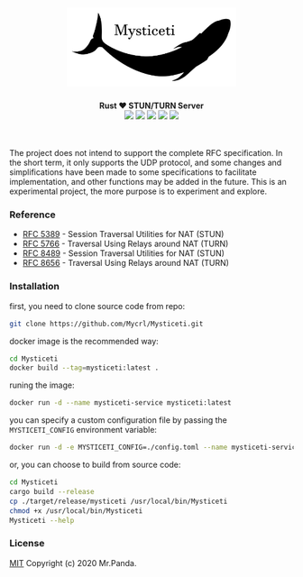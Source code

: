 <h1 align="center">
    <img src="./.material/logo.svg" width="300px"/>
</h1>
<div align="center">
    <strong>Rust ❤️ STUN/TURN Server</strong>
</div>
<div align="center">
    <img src="https://img.shields.io/github/workflow/status/Mycrl/Mysticeti/Mysticeti Tests"/>
    <img src="https://img.shields.io/github/languages/top/Mycrl/Mysticeti"/>
    <img src="https://img.shields.io/github/license/Mycrl/Mysticeti"/>
    <img src="https://img.shields.io/github/issues/Mycrl/Mysticeti"/>
    <img src="https://img.shields.io/github/stars/Mycrl/Mysticeti"/>
</div>
<br/>
<br/>

The project does not intend to support the complete RFC specification. In the short term, it only supports the UDP protocol, and some changes and simplifications have been made to some specifications to facilitate implementation, and other functions may be added in the future. This is an experimental project, the more purpose is to experiment and explore.


### Reference

- [RFC 5389](https://tools.ietf.org/html/rfc5389) - Session Traversal Utilities for NAT (STUN)
- [RFC 5766](https://tools.ietf.org/html/rfc5766) - Traversal Using Relays around NAT (TURN)
- [RFC 8489](https://tools.ietf.org/html/rfc8489) - Session Traversal Utilities for NAT (STUN)
- [RFC 8656](https://tools.ietf.org/html/rfc8656) -  Traversal Using Relays around NAT (TURN)


### Installation

first, you need to clone source code from repo:
```bash
git clone https://github.com/Mycrl/Mysticeti.git
```

docker image is the recommended way:
```bash
cd Mysticeti
docker build --tag=mysticeti:latest .
```

runing the image:
```bash
docker run -d --name mysticeti-service mysticeti:latest 
```

you can specify a custom configuration file by passing the `MYSTICETI_CONFIG` environment variable:
```bash
docker run -d -e MYSTICETI_CONFIG=./config.toml --name mysticeti-service mysticeti:latest 
```

or, you can choose to build from source code:
```bash
cd Mysticeti
cargo build --release
cp ./target/release/mysticeti /usr/local/bin/Mysticeti
chmod +x /usr/local/bin/Mysticeti
Mysticeti --help
```

### License
[MIT](./LICENSE)
Copyright (c) 2020 Mr.Panda.
